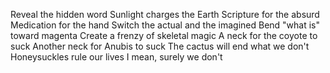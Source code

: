 Reveal the hidden word
Sunlight charges the Earth
Scripture for the absurd
Medication for the hand
Switch the actual and the imagined
Bend "what is" toward magenta
Create a frenzy of skeletal magic
A neck for the coyote to suck
Another neck for Anubis to suck
The cactus will end what we don't
Honeysuckles rule our lives
I mean, surely we don't